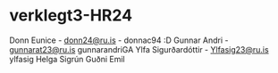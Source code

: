# verklegt3-HR24

Donn Eunice - 	donn24@ru.is -	 donnac94 :D 
Gunnar Andri - 	gunnarat23@ru.is	 gunnarandriGA
Ylfa Sigurðardóttir - Ylfasig23@ru.is	ylfasig
Helga Sigrún
Guðni Emil 	

